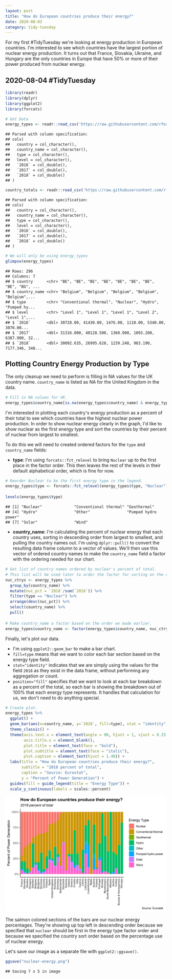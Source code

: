 ```yaml
---
layout: post
title: "How do European countries produce their energy?"
date: 2020-08-03
category: tidy-tuesday
---
```


For my first #TidyTuesday we're looking at energy production in European countries. I'm interested to see which countries have the largest portion of nuclear energy production. It turns out that France, Slovakia, Ukraine, and Hungary are the only countries in Europe that have 50% or more of their power produced from nuclear energy.

<!--more-->

## 2020-08-04 #TidyTuesday


```r
library(readr)
library(dplyr)
library(ggplot2)
library(forcats)
```



```r
# Get Data
energy_types <- readr::read_csv('https://raw.githubusercontent.com/rfordatascience/tidytuesday/master/data/2020/2020-08-04/energy_types.csv')
```

```
## Parsed with column specification:
## cols(
##   country = col_character(),
##   country_name = col_character(),
##   type = col_character(),
##   level = col_character(),
##   `2016` = col_double(),
##   `2017` = col_double(),
##   `2018` = col_double()
## )
```

```r
country_totals <- readr::read_csv('https://raw.githubusercontent.com/rfordatascience/tidytuesday/master/data/2020/2020-08-04/country_totals.csv')
```

```
## Parsed with column specification:
## cols(
##   country = col_character(),
##   country_name = col_character(),
##   type = col_character(),
##   level = col_character(),
##   `2016` = col_double(),
##   `2017` = col_double(),
##   `2018` = col_double()
## )
```

```r
# We will only be using energy_types
glimpse(energy_types)
```

```
## Rows: 296
## Columns: 7
## $ country      <chr> "BE", "BE", "BE", "BE", "BE", "BE", "BE", "BE", "BG", ...
## $ country_name <chr> "Belgium", "Belgium", "Belgium", "Belgium", "Belgium",...
## $ type         <chr> "Conventional thermal", "Nuclear", "Hydro", "Pumped hy...
## $ level        <chr> "Level 1", "Level 1", "Level 1", "Level 2", "Level 1",...
## $ `2016`       <dbl> 30728.00, 41430.00, 1476.00, 1110.00, 5340.00, 3070.00...
## $ `2017`       <dbl> 31316.000, 40128.500, 1360.900, 1093.200, 6387.900, 32...
## $ `2018`       <dbl> 30092.635, 26995.628, 1239.248, 983.190, 7177.346, 348...
```

## Plotting Country Energy Production by Type

The only cleanup we need to perform is filling in NA values for the UK country name. `country_name` is listed as NA for the United Kingdom in the data.

```r
# Fill in NA values for UK.
energy_types$country_name[is.na(energy_types$country_name) & energy_types$country == "UK"] <- "United Kingdom"
```

I'm interested in plotting each country's energy production as a percent of their total to see which countries have the highest nuclear power production. In order to show nuclear energy clearly in the graph, I'd like to show nuclear as the first energy type and sort the countries by their percent of nuclear from largest to smallest. 

To do this we will need to created ordered factors for the `type` and `country_name` fields:

* **type**: I'm using `forcats::fct_relevel` to bring `Nuclear` up to the first place in the factor order. This then leaves the rest of the levels in their default alphabetical order, which is fine for now.


```r
# Reorder Nuclear to be the first energy type in the legend.
energy_types$type <- forcats::fct_relevel(energy_types$type, "Nuclear")

levels(energy_types$type)
```

```
## [1] "Nuclear"              "Conventional thermal" "Geothermal"          
## [4] "Hydro"                "Other"                "Pumped hydro power"  
## [7] "Solar"                "Wind"
```

* **country_name**: I'm calculating the percent of nuclear energy that each country uses, sorting in descending order from largest to smallest, and pulling the country names out. I'm using `dplyr::pull()` to convert the resulting data frame column to a vector of values. We'll then use this vector of ordered country names to make the `country_name` field a factor with the ordering needed for our chart.


```r
# Get list of country names ordered by nuclear's percent of total.
# This list will be used later to order the factor for sorting on the chart.
nuc_ctrys <- energy_types %>%
  group_by(country_name) %>%
  mutate(nuc_pct = `2018`/sum(`2018`)) %>%
  filter(type == "Nuclear") %>%
  arrange(desc(nuc_pct)) %>%
  select(country_name) %>%
  pull()

# Make country_name a factor based on the order we made earlier.
energy_types$country_name <- factor(energy_types$country_name, nuc_ctrys)
```


Finally, let's plot our data.

* I'm using `ggplot2::geom_bar` to make a bar chart.
* `fill=type` means that we want to color each bar section based on the energy type field.
* `stat="identity"` indicates that we are simply using the values for the field `2018` as they exist in the data frame, without performing any aggregation or count.
* `position="fill"` specifies that we want to look at each bar breakdown as a percent of the total, so each bar is showing the breakdown out of 100% that each energy type represents. It handles that calculation for us, we don't need to do anything special.



```r
# Create plot.
energy_types %>% 
  ggplot() +
  geom_bar(aes(x=country_name, y=`2018`, fill=type), stat = "identity", position = "fill") + 
  theme_classic() + 
  theme(axis.text.x = element_text(angle = 90, hjust = 1, vjust = 0.25, face = "bold", size = 8),
        axis.title.x = element_blank(),
        plot.title = element_text(face = "bold"),
        plot.subtitle = element_text(face = "italic"),
        plot.caption = element_text(hjust = 1.48)) +
  labs(title = "How do European countries produce their energy?",
       subtitle = "2018 percent of total",
       caption = "Source: Eurostat",
       y = "Percent of Power Generation") + 
  guides(fill = guide_legend(title = "Energy Type")) +
  scale_y_continuous(labels = scales::percent)
```

![Bar chart showing percent of energy production by type for European countries.](/assets/images/tidy-tuesday/2020-08-08_nuclear-energy.png)

The salmon colored sections of the bars are our nuclear energy percentages. They're showing up top left in descending order because we specified that `nuclear` should be first in the energy type factor order and because we specified the country sort order based on the percentage use of nuclear energy.

Let's save our image as a separate file with `ggplot2::ggsave()`.


```r
ggsave("nuclear-energy.png")
```

```
## Saving 7 x 5 in image
```

